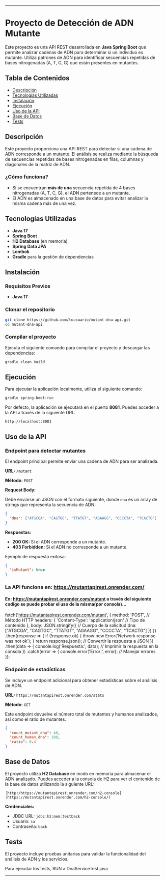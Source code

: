 
---

# Proyecto de Detección de ADN Mutante

Este proyecto es una API REST desarrollada en **Java Spring Boot** que permite analizar cadenas de ADN para determinar si un individuo es mutante. Utiliza patrones de ADN para identificar secuencias repetidas de bases nitrogenadas (A, T, C, G) que están presentes en mutantes.

## Tabla de Contenidos

- [Descripción](#descripción)
- [Tecnologías Utilizadas](#tecnologías-utilizadas)
- [Instalación](#instalación)
- [Ejecución](#ejecución)
- [Uso de la API](#uso-de-la-api)
- [Base de Datos](#base-de-datos)
- [Tests](#tests)

## Descripción

Este proyecto proporciona una API REST para detectar si una cadena de ADN corresponde a un mutante. El análisis se realiza mediante la búsqueda de secuencias repetidas de bases nitrogenadas en filas, columnas y diagonales de la matriz de ADN.

### ¿Cómo funciona?
- Si se encuentran **más de una** secuencia repetida de 4 bases nitrogenadas (A, T, C, G), el ADN pertenece a un mutante.
- El ADN es almacenado en una base de datos para evitar analizar la misma cadena más de una vez.

## Tecnologías Utilizadas

- **Java 17**
- **Spring Boot**
- **H2 Database** (en memoria)
- **Spring Data JPA**
- **Lombok**
- **Gradle** para la gestión de dependencias

## Instalación

### Requisitos Previos

- **Java 17**

### Clonar el repositorio

```bash
git clone https://github.com/tuusuario/mutant-dna-api.git
cd mutant-dna-api
```

### Compilar el proyecto

Ejecuta el siguiente comando para compilar el proyecto y descargar las dependencias:

```bash
gradle clean build
```

## Ejecución

Para ejecutar la aplicación localmente, utiliza el siguiente comando:

```bash
gradle spring-boot:run
```

Por defecto, la aplicación se ejecutará en el puerto **8081**. Puedes acceder a la API a través de la siguiente URL:

```
http://localhost:8081
```

## Uso de la API

### Endpoint para detectar mutantes

El endpoint principal permite enviar una cadena de ADN para ser analizada.

**URL:** `/mutant`

**Método:** `POST`

**Request Body:**

Debe enviarse un JSON con el formato siguiente, donde `dna` es un array de strings que representa la secuencia de ADN:

```json
{
  "dna": ["ATGCGA", "CAGTGC", "TTATGT", "AGAAGG", "CCCCTA", "TCACTG"]
}
```

**Respuestas:**

- **200 OK:** Si el ADN corresponde a un mutante.
- **403 Forbidden:** Si el ADN no corresponde a un mutante.

Ejemplo de respuesta exitosa:

```json
{
  "isMutant": true
}
```
### La API funciona en: https://mutantapirest.onrender.com/ 
#### En: https://mutantapirest.onrender.com/mutant a través del siguiente codigo se puede probar el uso de la misma(por consola)...
fetch('https://mutantapirest.onrender.com/mutant', {
    method: 'POST', // Método HTTP
    headers: {
        'Content-Type': 'application/json' // Tipo de contenido
    },
    body: JSON.stringify({ // Cuerpo de la solicitud
        dna: ["ATGCGA", "CAGTGC", "TTATGT", "AGAAGG", "CCCCTA", "TCACTG"]
    })
})
.then(response => {
    if (!response.ok) {
        throw new Error('Network response was not ok');
    }
    return response.json(); // Convertir la respuesta a JSON
})
.then(data => {
    console.log('Respuesta:', data); // Imprimir la respuesta en la consola
})
.catch(error => {
    console.error('Error:', error); // Manejar errores
});

### Endpoint de estadísticas

Se incluye un endpoint adicional para obtener estadísticas sobre el análisis de ADN.

**URL:** `https://mutantapirest.onrender.com/stats`

**Método:** `GET`

Este endpoint devuelve el número total de mutantes y humanos analizados, así como el ratio de mutantes.

```json
{
  "count_mutant_dna": 40,
  "count_human_dna": 100,
  "ratio": 0.4
}
```

## Base de Datos

El proyecto utiliza **H2 Database** en modo en memoria para almacenar el ADN analizado. Puedes acceder a la consola de H2 para ver el contenido de la base de datos utilizando la siguiente URL:

```
[http:/https://mutantapirest.onrender.com/h2-console](https://mutantapirest.onrender.com/h2-console/)
```

**Credenciales:**

- JDBC URL: `jdbc:h2:mem:testback`
- Usuario: `sa`
- Contraseña: `back`

## Tests

El proyecto incluye pruebas unitarias para validar la funcionalidad del análisis de ADN y los servicios.

Para ejecutar los tests, RUN a DnaServiceTest.java

---

